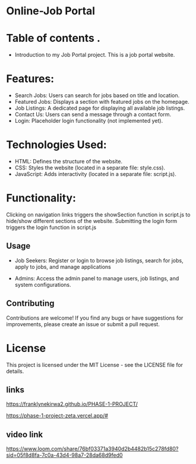 # Online-Job Portal
# Table of contents .

* Introduction to my
Job Portal project.
This is a job portal website.

# Features:

*  Search Jobs: Users can search for jobs based on title and location.
*  Featured Jobs: Displays a section with featured jobs on the homepage.
*  Job Listings: A dedicated page for displaying all available job listings.
*  Contact Us: Users can send a message through a contact form.
*  Login: Placeholder login functionality (not implemented yet).

# Technologies Used:

*  HTML: Defines the structure of the website.
*  CSS: Styles the website (located in a separate file: style.css).
*  JavaScript: Adds interactivity (located in a separate file: script.js).
# Functionality:

Clicking on navigation links triggers the showSection function in script.js to hide/show different sections of the website.
Submitting the login form triggers the login function in script.js

##  Usage

*  Job Seekers: Register or login to browse job listings, search for jobs, apply to jobs, and manage applications

*  Admins: Access the admin panel to manage users, job listings, and system configurations.

##  Contributing

Contributions are welcome! If you find any bugs or have suggestions for improvements, please create an issue or submit a pull request.

#  License

This project is licensed under the MIT License - see the LICENSE file for details.

## links
https://franklynekirwa2.github.io/PHASE-1-PROJECT/


https://phase-1-project-zeta.vercel.app/#

## video link
https://www.loom.com/share/76bf03371a3940d2b4482b15c278fd80?sid=05f8d8fa-7c0a-43d4-98a7-28da68d9fed0